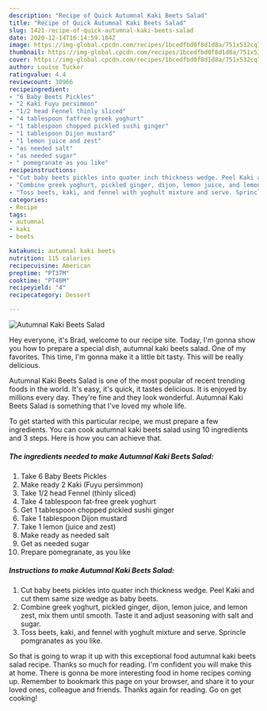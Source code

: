 ```yaml
---
description: "Recipe of Quick Autumnal Kaki Beets Salad"
title: "Recipe of Quick Autumnal Kaki Beets Salad"
slug: 1421-recipe-of-quick-autumnal-kaki-beets-salad
date: 2020-12-14T16:14:59.184Z
image: https://img-global.cpcdn.com/recipes/1bcedfbd0f8d1d8a/751x532cq70/autumnal-kaki-beets-salad-recipe-main-photo.jpg
thumbnail: https://img-global.cpcdn.com/recipes/1bcedfbd0f8d1d8a/751x532cq70/autumnal-kaki-beets-salad-recipe-main-photo.jpg
cover: https://img-global.cpcdn.com/recipes/1bcedfbd0f8d1d8a/751x532cq70/autumnal-kaki-beets-salad-recipe-main-photo.jpg
author: Louise Tucker
ratingvalue: 4.4
reviewcount: 30966
recipeingredient:
- "6 Baby Beets Pickles"
- "2 Kaki Fuyu persimmon"
- "1/2 head Fennel thinly sliced"
- "4 tablespoon fatfree greek yoghurt"
- "1 tablespoon chopped pickled sushi ginger"
- "1 tablespoon Dijon mustard"
- "1 lemon juice and zest"
- "as needed salt"
- "as needed sugar"
- " pomegranate as you like"
recipeinstructions:
- "Cut baby beets pickles into quater inch thickness wedge. Peel Kaki and cut them same size wedge as baby beets."
- "Combine greek yoghurt, pickled ginger, dijon, lemon juice, and lemon zest, mix them until smooth. Taste it and adjust seasoning with salt and sugar."
- "Toss beets, kaki, and fennel with yoghult mixture and serve. Sprincle pomgranates as you like."
categories:
- Recipe
tags:
- autumnal
- kaki
- beets

katakunci: autumnal kaki beets 
nutrition: 115 calories
recipecuisine: American
preptime: "PT37M"
cooktime: "PT40M"
recipeyield: "4"
recipecategory: Dessert

---
```



![Autumnal Kaki Beets Salad](https://img-global.cpcdn.com/recipes/1bcedfbd0f8d1d8a/751x532cq70/autumnal-kaki-beets-salad-recipe-main-photo.jpg)

Hey everyone, it's Brad, welcome to our recipe site. Today, I'm gonna show you how to prepare a special dish, autumnal kaki beets salad. One of my favorites. This time, I'm gonna make it a little bit tasty. This will be really delicious.



Autumnal Kaki Beets Salad is one of the most popular of recent trending foods in the world. It's easy, it's quick, it tastes delicious. It is enjoyed by millions every day. They're fine and they look wonderful. Autumnal Kaki Beets Salad is something that I've loved my whole life.


To get started with this particular recipe, we must prepare a few ingredients. You can cook autumnal kaki beets salad using 10 ingredients and 3 steps. Here is how you can achieve that.

<!--inarticleads1-->

##### The ingredients needed to make Autumnal Kaki Beets Salad:

1. Take 6 Baby Beets Pickles
1. Make ready 2 Kaki (Fuyu persimmon)
1. Take 1/2 head Fennel (thinly sliced)
1. Take 4 tablespoon fat-free greek yoghurt
1. Get 1 tablespoon chopped pickled sushi ginger
1. Take 1 tablespoon Dijon mustard
1. Take 1 lemon (juice and zest)
1. Make ready as needed salt
1. Get as needed sugar
1. Prepare  pomegranate, as you like




<!--inarticleads2-->

##### Instructions to make Autumnal Kaki Beets Salad:

1. Cut baby beets pickles into quater inch thickness wedge. Peel Kaki and cut them same size wedge as baby beets.
1. Combine greek yoghurt, pickled ginger, dijon, lemon juice, and lemon zest, mix them until smooth. Taste it and adjust seasoning with salt and sugar.
1. Toss beets, kaki, and fennel with yoghult mixture and serve. Sprincle pomgranates as you like.




So that is going to wrap it up with this exceptional food autumnal kaki beets salad recipe. Thanks so much for reading. I'm confident you will make this at home. There is gonna be more interesting food in home recipes coming up. Remember to bookmark this page on your browser, and share it to your loved ones, colleague and friends. Thanks again for reading. Go on get cooking!
